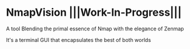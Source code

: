 # NmapVision |||Work-In-Progress|||
A tool Blending the primal essence of Nmap with the elegance of Zenmap

It's a terminal GUI that encapsulates the best of both worlds

